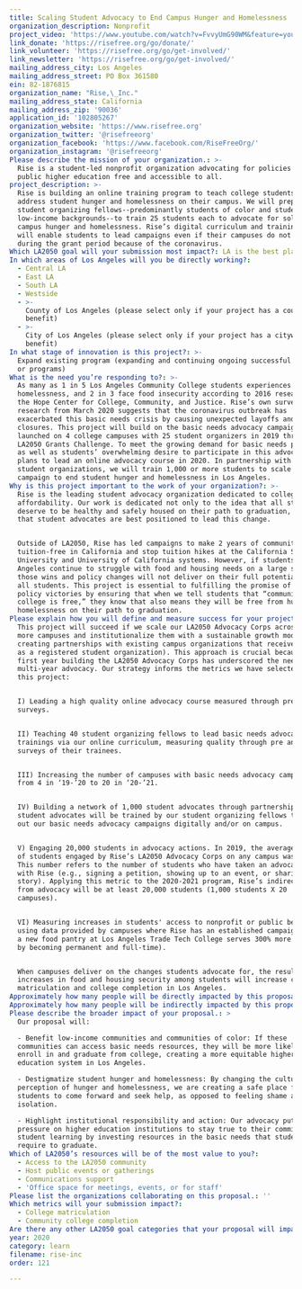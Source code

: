```yaml
---
title: Scaling Student Advocacy to End Campus Hunger and Homelessness
organization_description: Nonprofit
project_video: 'https://www.youtube.com/watch?v=FvvyUmG90WM&feature=youtu.be'
link_donate: 'https://risefree.org/go/donate/'
link_volunteer: 'https://risefree.org/go/get-involved/'
link_newsletter: 'https://risefree.org/go/get-involved/'
mailing_address_city: Los Angeles
mailing_address_street: PO Box 361580
ein: 82-1876815
organization_name: "Rise,\_Inc."
mailing_address_state: California
mailing_address_zip: '90036'
application_id: '102805267'
organization_website: 'https://www.risefree.org'
organization_twitter: '@risefreeorg'
organization_facebook: 'https://www.facebook.com/RiseFreeOrg/'
organization_instagram: '@risefreeorg'
Please describe the mission of your organization.: >-
  Rise is a student-led nonprofit organization advocating for policies that make
  public higher education free and accessible to all.
project_description: >-
  Rise is building an online training program to teach college students how to
  address student hunger and homelessness on their campus. We will prepare 40
  student organizing fellows--predominantly students of color and students from
  low-income backgrounds--to train 25 students each to advocate for solutions to
  campus hunger and homelessness. Rise’s digital curriculum and training program
  will enable students to lead campaigns even if their campuses do not reopen
  during the grant period because of the coronavirus.
Which LA2050 goal will your submission most impact?: LA is the best place to LEARN
In which areas of Los Angeles will you be directly working?:
  - Central LA
  - East LA
  - South LA
  - Westside
  - >-
    County of Los Angeles (please select only if your project has a countywide
    benefit)
  - >-
    City of Los Angeles (please select only if your project has a citywide
    benefit)
In what stage of innovation is this project?: >-
  Expand existing program (expanding and continuing ongoing successful projects
  or programs)
What is the need you’re responding to?: >-
  As many as 1 in 5 Los Angeles Community College students experiences
  homelessness, and 2 in 3 face food insecurity according to 2016 research from
  the Hope Center for College, Community, and Justice. Rise’s own survey
  research from March 2020 suggests that the coronavirus outbreak has
  exacerbated this basic needs crisis by causing unexpected layoffs and campus
  closures. This project will build on the basic needs advocacy campaigns Rise
  launched on 4 college campuses with 25 student organizers in 2019 through the
  LA2050 Grants Challenge. To meet the growing demand for basic needs programs,
  as well as students’ overwhelming desire to participate in this advocacy, Rise
  plans to lead an online advocacy course in 2020. In partnership with existing
  student organizations, we will train 1,000 or more students to scale our
  campaign to end student hunger and homelessness in Los Angeles. 
Why is this project important to the work of your organization?: >-
  Rise is the leading student advocacy organization dedicated to college
  affordability. Our work is dedicated not only to the idea that all students
  deserve to be healthy and safely housed on their path to graduation, but also
  that student advocates are best positioned to lead this change. 


  Outside of LA2050, Rise has led campaigns to make 2 years of community college
  tuition-free in California and stop tuition hikes at the California State
  University and University of California systems. However, if students in Los
  Angeles continue to struggle with food and housing needs on a large scale,
  those wins and policy changes will not deliver on their full potential to help
  all students. This project is essential to fulfilling the promise of those
  policy victories by ensuring that when we tell students that “community
  college is free,” they know that also means they will be free from hunger and
  homelessness on their path to graduation. 
Please explain how you will define and measure success for your project.: >-
  This project will succeed if we scale our LA2050 Advocacy Corps across 20 or
  more campuses and institutionalize them with a sustainable growth model (e.g.,
  creating partnerships with existing campus organizations that receive funding
  as a registered student organization). This approach is crucial because Rise’s
  first year building the LA2050 Advocacy Corps has underscored the need for
  multi-year advocacy. Our strategy informs the metrics we have selected for
  this project: 


  I) Leading a high quality online advocacy course measured through pre and post
  surveys. 


  II) Teaching 40 student organizing fellows to lead basic needs advocacy
  trainings via our online curriculum, measuring quality through pre and post
  surveys of their trainees. 


  III) Increasing the number of campuses with basic needs advocacy campaigns
  from 4 in ‘19-’20 to 20 in ‘20-’21.


  IV) Building a network of 1,000 student advocates through partnerships. These
  student advocates will be trained by our student organizing fellows to carry
  out our basic needs advocacy campaigns digitally and/or on campus.


  V) Engaging 20,000 students in advocacy actions. In 2019, the average number
  of students engaged by Rise’s LA2050 Advocacy Corps on any campus was ~1,000.
  This number refers to the number of students who have taken an advocacy action
  with Rise (e.g., signing a petition, showing up to an event, or sharing their
  story). Applying this metric to the 2020-2021 program, Rise’s indirect reach
  from advocacy will be at least 20,000 students (1,000 students X 20
  campuses).  


  VI) Measuring increases in students' access to nonprofit or public benefits
  using data provided by campuses where Rise has an established campaign (e.g.,
  a new food pantry at Los Angeles Trade Tech College serves 300% more students
  by becoming permanent and full-time). 


  When campuses deliver on the changes students advocate for, the resulting
  increases in food and housing security among students will increase college
  matriculation and college completion in Los Angeles. 
Approximately how many people will be directly impacted by this proposal?: '1040'
Approximately how many people will be indirectly impacted by this proposal?: '20000'
Please describe the broader impact of your proposal.: >
  Our proposal will:

  - Benefit low-income communities and communities of color: If these
  communities can access basic needs resources, they will be more likely to
  enroll in and graduate from college, creating a more equitable higher
  education system in Los Angeles.

  - Destigmatize student hunger and homelessness: By changing the cultural
  perception of hunger and homelessness, we are creating a safe place for
  students to come forward and seek help, as opposed to feeling shame and
  isolation. 

  - Highlight institutional responsibility and action: Our advocacy puts
  pressure on higher education institutions to stay true to their commitment to
  student learning by investing resources in the basic needs that students
  require to graduate. 
Which of LA2050’s resources will be of the most value to you?:
  - Access to the LA2050 community
  - Host public events or gatherings
  - Communications support
  - 'Office space for meetings, events, or for staff'
Please list the organizations collaborating on this proposal.: ''
Which metrics will your submission impact?:
  - College matriculation
  - Community college completion
Are there any other LA2050 goal categories that your proposal will impact?: []
year: 2020
category: learn
filename: rise-inc
order: 121

---
```

